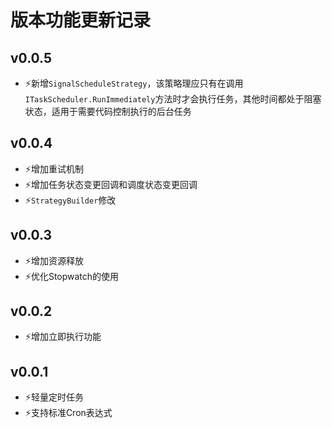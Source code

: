 ﻿# 版本功能更新记录

## v0.0.5

- ⚡️新增`SignalScheduleStrategy`，该策略理应只有在调用`ITaskScheduler.RunImmediately`方法时才会执行任务，其他时间都处于阻塞状态，适用于需要代码控制执行的后台任务

## v0.0.4

- ⚡️增加重试机制
- ⚡️增加任务状态变更回调和调度状态变更回调
- ⚡️`StrategyBuilder`修改

## v0.0.3

- ⚡️增加资源释放
- ⚡️优化Stopwatch的使用

## v0.0.2

- ⚡️增加立即执行功能

## v0.0.1

- ⚡️轻量定时任务
- ⚡️支持标准Cron表达式

